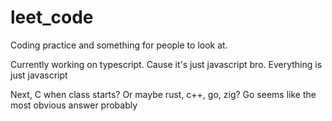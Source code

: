 # leet_code

Coding practice and something for people to look at.

Currently working on typescript. Cause it's just javascript bro. 
Everything is just javascript

Next, C when class starts? Or maybe rust, c++, go, zig? 
Go seems like the most obvious answer probably